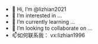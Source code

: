 - 👋 Hi, I’m @lizhian2021
- 👀 I’m interested in ...
- 🌱 I’m currently learning ...
- 💞️ I’m looking to collaborate on ...
- 📫如何联系我：
vx:lizhian1996

<!---
lizhian2020/lizhian2020 is a ✨ special ✨ repository because its `README.md` (this file) appears on your GitHub profile.
You can click the Preview link to take a look at your changes.
--->
